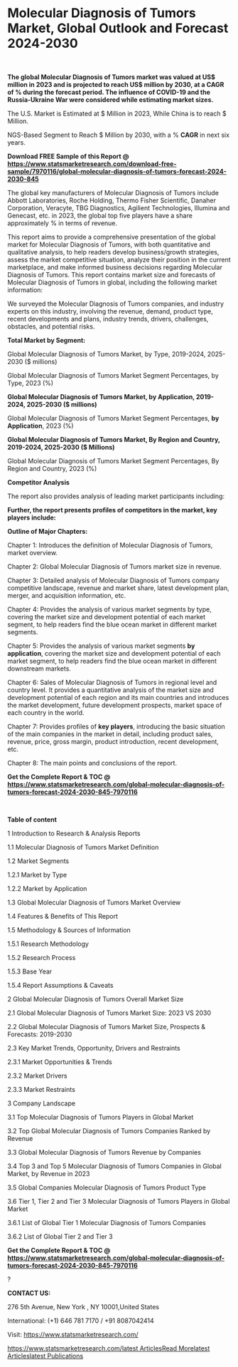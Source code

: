 <h1>Molecular Diagnosis of Tumors Market, Global Outlook and Forecast 2024-2030</h1><br/><p><strong>The global Molecular Diagnosis of Tumors market was valued at US$ million in 2023 and is projected to reach US$ million by 2030, at a <strong>CAGR</strong> of % during the forecast period. The influence of COVID-19 and the Russia-Ukraine War were considered while estimating market sizes.</strong></p>
 
 
 
 <p>The U.S. Market is Estimated at $ Million in 2023, While China is to reach $ Million.</p>
 
 
 
 <p>NGS-Based Segment to Reach $ Million by 2030, with a % <strong>CAGR</strong> in next six years.</p>
 
 
 
 <p><strong>Download FREE Sample of this Report @ <a href="https://www.statsmarketresearch.com/download-free-sample/7970116/global-molecular-diagnosis-of-tumors-forecast-2024-2030-845">https://www.statsmarketresearch.com/download-free-sample/7970116/global-molecular-diagnosis-of-tumors-forecast-2024-2030-845</a></strong></p>
 
 
 
 <p>The global key manufacturers of Molecular Diagnosis of Tumors include Abbott Laboratories, Roche Holding, Thermo Fisher Scientific, Danaher Corporation, Veracyte, TBG Diagnostics, Agilient Technologies, Illumina and Genecast, etc. in 2023, the global top five players have a share approximately % in terms of revenue.</p>
 
 
 
 <p>This report aims to provide a comprehensive presentation of the global market for Molecular Diagnosis of Tumors, with both quantitative and qualitative analysis, to help readers develop business/growth strategies, assess the market competitive situation, analyze their position in the current marketplace, and make informed business decisions regarding Molecular Diagnosis of Tumors. This report contains market size and forecasts of Molecular Diagnosis of Tumors in global, including the following market information:</p>
 
 
 
 <p>We surveyed the Molecular Diagnosis of Tumors companies, and industry experts on this industry, involving the revenue, demand, product type, recent developments and plans, industry trends, drivers, challenges, obstacles, and potential risks.</p>
 
 
 
 <p><strong>Total Market by Segment:</strong></p>
 
 
 
 <p>Global Molecular Diagnosis of Tumors Market, by Type, 2019-2024, 2025-2030 ($ millions)</p>
 
 
 
 <p>Global Molecular Diagnosis of Tumors Market Segment Percentages, by Type, 2023 (%)</p>
 
 
 
 <p><strong>Global Molecular Diagnosis of Tumors Market, <strong>by Application</strong>, 2019-2024, 2025-2030 ($ millions)</strong></p>
 
 
 
 <p>Global Molecular Diagnosis of Tumors Market Segment Percentages, <strong>by Application</strong>, 2023 (%)</p>
 
 
 
 <p><strong>Global Molecular Diagnosis of Tumors Market, By Region and Country, 2019-2024, 2025-2030 ($ Millions)</strong></p>
 
 
 
 <p>Global Molecular Diagnosis of Tumors Market Segment Percentages, By Region and Country, 2023 (%)</p>
 
 
 
 <p><strong>Competitor Analysis</strong></p>
 
 
 
 <p>The report also provides analysis of leading market participants including:</p>
 
 
 
 <p><strong>Further, the report presents profiles of competitors in the market, <strong>key players</strong> include:</strong></p>
 
 
 
 <p><strong>Outline of Major Chapters:</strong></p>
 
 
 
 <p>Chapter 1: Introduces the definition of Molecular Diagnosis of Tumors, market overview.</p>
 
 
 
 <p>Chapter 2: Global Molecular Diagnosis of Tumors market size in revenue.</p>
 
 
 
 <p>Chapter 3: Detailed analysis of Molecular Diagnosis of Tumors company competitive landscape, revenue and market share, latest development plan, merger, and acquisition information, etc.</p>
 
 
 
 <p>Chapter 4: Provides the analysis of various market segments by type, covering the market size and development potential of each market segment, to help readers find the blue ocean market in different market segments.</p>
 
 
 
 <p>Chapter 5: Provides the analysis of various market segments <strong>by application</strong>, covering the market size and development potential of each market segment, to help readers find the blue ocean market in different downstream markets.</p>
 
 
 
 <p>Chapter 6: Sales of Molecular Diagnosis of Tumors in regional level and country level. It provides a quantitative analysis of the market size and development potential of each region and its main countries and introduces the market development, future development prospects, market space of each country in the world.</p>
 
 
 
 <p>Chapter 7: Provides profiles of <strong>key players</strong>, introducing the basic situation of the main companies in the market in detail, including product sales, revenue, price, gross margin, product introduction, recent development, etc.</p>
 
 
 
 <p>Chapter 8: The main points and conclusions of the report.</p>
 
 
 
 <div><b>Get the Complete Report & TOC @ <a href="https://www.statsmarketresearch.com/global-molecular-diagnosis-of-tumors-forecast-2024-2030-845-7970116">https://www.statsmarketresearch.com/global-molecular-diagnosis-of-tumors-forecast-2024-2030-845-7970116</a></b></div>
 
 
 
 <p><br />
 
 <b>Table of content</b></p>
 
 
 
 <p>1 Introduction to Research & Analysis Reports<br />
 
 1.1 Molecular Diagnosis of Tumors Market Definition<br />
 
 1.2 Market Segments<br />
 
 1.2.1 Market by Type<br />
 
 1.2.2 Market by Application<br />
 
 1.3 Global Molecular Diagnosis of Tumors Market Overview<br />
 
 1.4 Features & Benefits of This Report<br />
 
 1.5 Methodology & Sources of Information<br />
 
 1.5.1 Research Methodology<br />
 
 1.5.2 Research Process<br />
 
 1.5.3 Base Year<br />
 
 1.5.4 Report Assumptions & Caveats<br />
 
 2 Global Molecular Diagnosis of Tumors Overall Market Size<br />
 
 2.1 Global Molecular Diagnosis of Tumors Market Size: 2023 VS 2030<br />
 
 2.2 Global Molecular Diagnosis of Tumors Market Size, Prospects & Forecasts: 2019-2030<br />
 
 2.3 Key Market Trends, Opportunity, Drivers and Restraints<br />
 
 2.3.1 Market Opportunities & Trends<br />
 
 2.3.2 Market Drivers<br />
 
 2.3.3 Market Restraints<br />
 
 3 Company Landscape<br />
 
 3.1 Top Molecular Diagnosis of Tumors Players in Global Market<br />
 
 3.2 Top Global Molecular Diagnosis of Tumors Companies Ranked by Revenue<br />
 
 3.3 Global Molecular Diagnosis of Tumors Revenue by Companies<br />
 
 3.4 Top 3 and Top 5 Molecular Diagnosis of Tumors Companies in Global Market, by Revenue in 2023<br />
 
 3.5 Global Companies Molecular Diagnosis of Tumors Product Type<br />
 
 3.6 Tier 1, Tier 2 and Tier 3 Molecular Diagnosis of Tumors Players in Global Market<br />
 
 3.6.1 List of Global Tier 1 Molecular Diagnosis of Tumors Companies<br />
 
 3.6.2 List of Global Tier 2 and Tier 3</p>
 
 
 
 <div><b>Get the Complete Report & TOC @ <a href="https://www.statsmarketresearch.com/global-molecular-diagnosis-of-tumors-forecast-2024-2030-845-7970116">https://www.statsmarketresearch.com/global-molecular-diagnosis-of-tumors-forecast-2024-2030-845-7970116</a></b></div>
 
 
 
 <p>? </p>
 
 
 
 <p><b>CONTACT US:</b><br />
 
 276 5th Avenue, New York , NY 10001,United States<br />
 
 International: (+1) 646 781 7170 / +91 8087042414<br />
 
 Visit: <a href="https://www.statsmarketresearch.com/">https://www.statsmarketresearch.com/</a><br />
 
 <a href="https://gyeongbokgung.com">https://www.statsmarketresearch.com/</a><a href="https://hallyeomaritime.com">latest Articles</a><a href="https://jingwansa.com">Read More</a><a href="https://nguoiviet.jp/">latest Articles</a><a href="https://www.intelmarketresearch.com/">latest Publications</a></p>